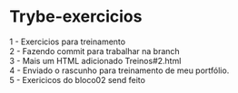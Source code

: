 # Trybe-exercicios
1 - Exercicios para treinamento <br>
2 - Fazendo commit para trabalhar na branch <br>
3 - Mais um HTML adicionado Treinos#2.html <br>
4 - Enviado o rascunho para treinamento de meu portfólio.<br>
5 - Exericicos do bloco02 send feito
